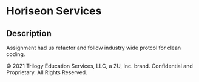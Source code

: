 # Horiseon Services

## Description 
Assignment had us refactor and follow industry wide protcol for clean coding.  

© 2021 Trilogy Education Services, LLC, a 2U, Inc. brand. Confidential and Proprietary. All Rights Reserved.

